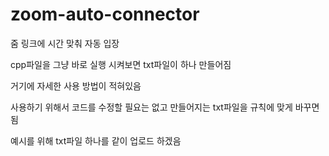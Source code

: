 # zoom-auto-connector
줌 링크에 시간 맞춰 자동 입장

cpp파일을 그냥 바로 실행 시켜보면 txt파일이 하나 만들어짐

거기에 자세한 사용 방법이 적혀있음

사용하기 위해서 코드를 수정할 필요는 없고 만들어지는 txt파일을 규칙에 맞게 바꾸면 됨

예시를 위해 txt파일 하나를 같이 업로드 하겠음
